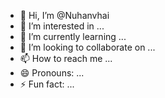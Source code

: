 - 👋 Hi, I’m @Nuhanvhai
- 👀 I’m interested in ...
- 🌱 I’m currently learning ...
- 💞️ I’m looking to collaborate on ...
- 📫 How to reach me ...
- 😄 Pronouns: ...
- ⚡ Fun fact: ...

<!---
Nuhanvhai/Nuhanvhai is a ✨ special ✨ repository because its `README.md` (this file) appears on your GitHub profile.
You can click the Preview link to take a look at your changes.
--->
